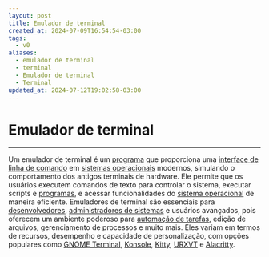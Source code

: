 ```yaml
---
layout: post
title: Emulador de terminal
created_at: 2024-07-09T16:54:54-03:00
tags:
  - v0
aliases:
  - emulador de terminal
  - terminal
  - Emulador de terminal
  - Terminal
updated_at: 2024-07-12T19:02:58-03:00
---
```

# Emulador de terminal
---

Um emulador de terminal é um [programa](api/2024/07/2024-07-02-Software.md) que proporciona uma [interface de linha de comando](_insight/2024/07/2024-07-09-CLI.md) em [sistemas operacionais](api/2024/06/2024-06-30-Sistema_Operacional.md) modernos, simulando o comportamento dos antigos terminais de hardware. Ele permite que os usuários executem comandos de texto para controlar o sistema, executar scripts e [programas](api/2024/07/2024-07-02-Software.md), e acessar funcionalidades do [sistema operacional](api/2024/06/2024-06-30-Sistema_Operacional.md) de maneira eficiente. Emuladores de terminal são essenciais para [desenvolvedores](_insight/2024/07/2024-07-12-Desenvolvedores.md), [administradores de sistemas](_insight/2024/07/2024-07-12-Administradores_de_sistemas.md) e usuários avançados, pois oferecem um ambiente poderoso para [automação de tarefas](_insight/2024/07/2024-07-12-Automação_de_tarefas.md), edição de arquivos, gerenciamento de processos e muito mais. Eles variam em termos de recursos, desempenho e capacidade de personalização, com opções populares como [GNOME Terminal](_insight/2024/07/2024-07-12-GNOME_Terminal.md), [Konsole](_insight/2024/07/2024-07-12-Konsole.md), [Kitty](api/2024/07/2024-07-09-Terminal_Kitty.md), [URXVT](api/2024/07/2024-07-09-Terminal_URXVT.md) e [Alacritty](api/2024/07/2024-07-09-Terminal_Alacritty.md).